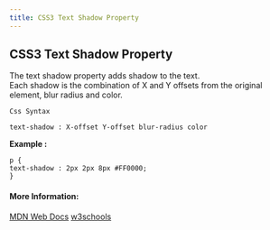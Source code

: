 ```yaml
---
title: CSS3 Text Shadow Property
---
```

## CSS3 Text Shadow Property
   The text shadow property adds shadow to the text.<br>
Each shadow is the combination of X and Y offsets from the original element, blur radius and color.
```
Css Syntax

text-shadow : X-offset Y-offset blur-radius color
```
**Example :**
```
p {
text-shadow : 2px 2px 8px #FF0000;
}
```
#### More Information:
<a href='https://developer.mozilla.org/en-US/docs/Web/CSS/text-shadow' target='_blank'>MDN Web Docs</a>
<a href='https://www.w3schools.com/cssref/css3_pr_text-shadow.asp'>w3schools</a>


